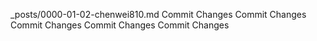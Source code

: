 _posts/0000-01-02-chenwei810.md
Commit Changes
Commit Changes
Commit Changes
Commit Changes
Commit Changes
